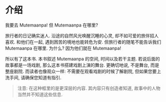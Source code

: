 # 介绍

我要去 Mutemaanpa! 但 Mutemaanpa 在哪里?

旅行者的日记确实迷人. 沿途的自然风光唤醒沉睡的心灵, 却不如可爱的旅伴招人喜欢. 和他们在一起, 遇到困苦的境地也能转危为安. 但旅行者的随笔不能告诉我们 Mutemaanpa 在哪里. 为什么? 因为他们就在 Mutemaanpa!

所以有了这本书. 本书叙述 Mutemaanpa 的空间, 时间以及若干主题. 若说后面的故事都是一场戏剧, 那么这本书搭建戏剧上演的舞台. 更确切地说, 不是舞台, 而是整座剧院. 而读者也像观众一样: 不需要在观看戏剧的时候了解剧院, 但如果您要上洗手间, 请确保您知道有指引.

> 注意: 在这种框里的是更深层的内容. 其内容只有创造者知道, 故事中的人物当然并不知道这些信息.

